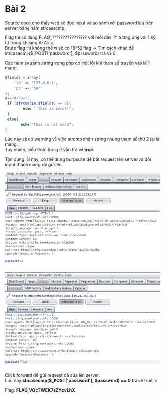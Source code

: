 # Bài 2

Source code cho thấy web sẽ đọc input và so sánh với password lưu trên server bằng hàm strcasecmp.

Flag thì có dạng FLAG_???????????????? với mỗi dấu '?' tương ứng với 1 ký tự trong khoảng A-Za-z.<br>
Brute flag thì không thể vì sẽ có 16^52 flag 
-> Tìm cách khác để  strcasecmp($_POST['password'], $password) trả về 0.<br>

Các hàm so sánh string trong php có một lỗi khi tham số truyền vào là 1 mảng.<br>
```php
$fields = array(
    'id' => '127.0.0.1',
    'ps' => 'bar'
);
$a="danux";
 if (strcmp($a,$fields) == 0){
        echo " This is zero!!";
 }
 else{
       echo "This is not zero";
}
```
Lúc này sẽ có warning về việc strcmp nhận string nhưng tham số thứ 2 lại là mảng.<br>
Tuy nhiên, biểu thức trong if vẫn trả về **true**.

Tận dụng lỗi này, có thể dùng burpsuite để bắt request lên server và đổi input thành mảng rồi gửi lên.<br>

![bắt request](/0x02/solve/b2-1.png)

![sửa request](/0x02/solve/b2-2.png)

Click forward để gửi request đã sửa lên server.<br>
Lúc này **strcasecmp($_POST['password'], $password) == 0** trả về true, s

Flag: **FLAG_VQcTWEK7zZYzvLhX**
